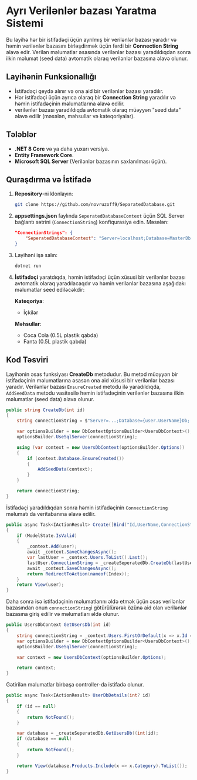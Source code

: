 # Ayrı Verilənlər bazası Yaratma Sistemi

Bu layihə hər bir istifadəçi üçün ayrılmış bir verilənlər bazası yaradır və həmin verilənlər bazasını birləşdirmək üçün fərdi bir **Connection String** əlavə edir. Verilən məlumatlar əsasında verilənlər bazası yaradıldıqdan sonra ilkin məlumat (seed data) avtomatik olaraq verilənlər bazasına əlavə olunur.

## Layihənin Funksionallığı

- İstifadəçi qeydə alınır və ona aid bir verilənlər bazası yaradılır.
- Hər istifadəçi üçün ayrıca olaraq bir **Connection String** yaradılır və həmin istifadəçinin məlumatlarına əlavə edilir.
- verilənlər bazası yaradıldıqda avtomatik olaraq müəyyən "seed data" əlavə edilir (məsələn, məhsullar və kateqoriyalar).
  
## Tələblər

- **.NET 8 Core** və ya daha yuxarı versiya.
- **Entity Framework Core**.
- **Microsoft SQL Server** (Verilənlər bazasının saxlanılması üçün).
  
## Quraşdırma və İstifadə

1. **Repository**-ni klonlayın:

    ```bash
    git clone https://github.com/novruzoff9/SeparatedDatabase.git
    ```

2. **appsettings.json** faylında `SeperatedDatabaseContext` üçün SQL Server bağlantı sətrini (`ConnectionString`) konfiqurasiya edin. Məsələn:

    ```json
    "ConnectionStrings": {
        "SeperatedDatabaseContext": "Server=localhost;Database=MasterDb;Trusted_Connection=True;"
    }
    ```

3. Layihəni işə salın:

    ```bash
    dotnet run
    ```

4. **İstifadəçi** yaratdıqda, həmin istifadəçi üçün xüsusi bir verilənlər bazası avtomatik olaraq yaradılacaqdır və həmin verilənlər bazasına aşağıdakı məlumatlar seed ediləcəkdir:

    **Kateqoriya**:
    - İçkilər

    **Məhsullar**:
    - Coca Cola (0.5L plastik qabda)
    - Fanta (0.5L plastik qabda)

## Kod Təsviri

Layihənin əsas funksiyası **CreateDb** metodudur. Bu metod müəyyən bir istifadəçinin məlumatlarına əsasən ona aid xüsusi bir verilənlər bazası yaradır. Verilənlər bazası `EnsureCreated` metodu ilə yaradıldıqda, `AddSeedData` metodu vasitəsilə həmin istifadəçinin verilənlər bazasına ilkin məlumatlar (seed data) əlavə olunur.

```csharp
public string CreateDb(int id)
{
    string connectionString = $"Server=...;Database={user.UserName}Db;...";

    var optionsBuilder = new DbContextOptionsBuilder<UsersDbContext>();
    optionsBuilder.UseSqlServer(connectionString);

    using (var context = new UsersDbContext(optionsBuilder.Options))
    {
        if (context.Database.EnsureCreated())
        {
            AddSeedData(context);
        }
    }

    return connectionString;
}
```

İstifadəçi yaradıldıqdan sonra həmin istifadəçinin ```ConnectionString``` məlumatı da veritabanına əlavə edilir.

```csharp
public async Task<IActionResult> Create([Bind("Id,UserName,ConnectionString")] User user)
{
    if (ModelState.IsValid)
    {
        _context.Add(user);
        await _context.SaveChangesAsync();
        var lastUser = _context.Users.ToList().Last();
        lastUser.ConnectionString = _createSeperatedDb.CreateDb(lastUser.Id);
        await _context.SaveChangesAsync();
        return RedirectToAction(nameof(Index));
    }
    return View(user);
}

```

Daha sonra isə istifadəçinin məlumatlarını əldə etmək üçün əsas verilənlər bazasından onun ```connectionString```i götürülürərək özünə aid olan verilənlər bazasına giriş edilir və məlumatları əldə olunur.

```csharp
public UsersDbContext GetUsersDb(int id)
{
    string connectionString = _context.Users.FirstOrDefault(x => x.Id == id).ConnectionString;
    var optionsBuilder = new DbContextOptionsBuilder<UsersDbContext>();
    optionsBuilder.UseSqlServer(connectionString);

    var context = new UsersDbContext(optionsBuilder.Options);

    return context;
}
```

Gətirilən məlumatlar birbaşa controller-da istifadə olunur.

```csharp
public async Task<IActionResult> UserDbDetails(int? id)
{
    if (id == null)
    {
        return NotFound();
    }

    var database = _createSeperatedDb.GetUsersDb((int)id);
    if (database == null)
    {
        return NotFound();
    }

    return View(database.Products.Include(x => x.Category).ToList());
}
```